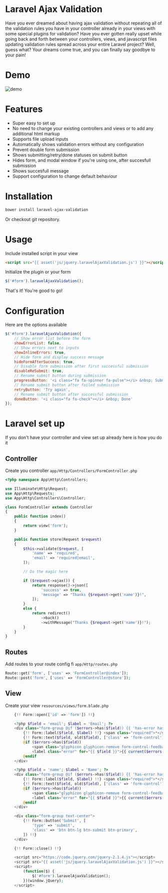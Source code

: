 # Laravel Ajax Validation

Have you ever dreamed about having ajax validation without repeating all of the validation rules you have in your controller already in your views with some special plugins for validation? Have you ever gotten really upset while going back and forth between your controllers, views, and javascript files updating validation rules spread across your entire Laravel project? Well, guess what? Your dreams come true, and you can finally say goodbye to your pain!

# Demo

![demo](demo.gif "demo")

# Features

* Super easy to set up
* No need to change your existing controllers and views or to add any additional html markup
* Supports file upload inputs
* Automatically shows validation errors without any configuration
* Prevent double form submission
* Shows submitting/retry/done statuses on submit button
* Hides form, and modal window if you're using one, after succesfull submission
* Shows succesfull message
* Support configuration to change default behaviour

# Installation

```bash
bower install laravel-ajax-validation
```

Or checkout git repository.

# Usage

Include installed script in your view

```html
<script src="{{ asset('js/jquery.laravelAjaxValidation.js') }}"></script>
```

Initialize the plugin or your form

```js
$('#form').laravelAjaxValidation();
```

That's it! You're good to go!

# Configuration

Here are the options available

```js
$('#form').laravelAjaxValidation({
    // Show error list before the form
    showErrorList: false,
    // Show errors next to inputs
    showInlineErrors: true,
    // Hide form and display success message
    hideFormAfterSuccess: true,
    // Disable form submission after first successful submission
    disableReSubmit: true,
    // Rename submit button during submission
    progressButton: '<i class="fa fa-spinner fa-pulse"></i> &nbsp; Submitting',
    // Rename submit button after failed submission
    retryButton: 'Try again',
    // Rename submit button after successful submission
    doneButton: '<i class="fa fa-check"></i> &nbsp; Done' 
});
```

# Laravel set up

If you don't have your controller and view set up already here is how you do it

## Controller

Create you controller `app/Http/Controllers/FormController.php`

```php
<?php namespace App\Http\Controllers;

use Illuminate\Http\Request;
use App\Http\Requests;
use App\Http\Controllers\Controller;

class FormController extends Controller
{
    public function index()
    {
        return view('form');
    }

    public function store(Request $request)
    {
        $this->validate($request, [
            'name' => 'required',
            'email' => 'required|email',
        ]);

        // Do the magic here

        if ($request->ajax()) {
            return response()->json([
                'success' => true,
                'message' => "Thanks {$request->get('name')}!",
            ]);
        }
        else {
            return redirect()
                ->back()
                ->withMessage("Thanks {$request->get('name')}!");
        }
    }
}
```

## Routes

Add routes to your route config fi `app/Http/routes.php`

```php
Route::get('form', ['uses' => 'FormController@index']);
Route::post('form', ['uses' => 'FormController@store']);
```

## View

Create your view `resources/views/form.blade.php`

```php
    {!! Form::open(['id' => 'form']) !!}

    <?php $field = 'email'; $label = 'Email'; ?>
    <div class="form-group @if ($errors->has($field)) {{ 'has-error has-feedback' }} @endif">
        {!! Form::label($field, $label) !!} <span class="required">*</span>
        {!! Form::text($field, old($field), ['class' => 'form-control']) !!}
        @if ($errors->has($field))
            <span class="glyphicon glyphicon-remove form-control-feedback" aria-hidden="true"></span>
            <label class="error" for="{{ $field }}">{{ current($errors->get($field)) }}</label>
        @endif
    </div>

    <?php $field = 'name'; $label = 'Name'; ?>
    <div class="form-group @if ($errors->has($field)) {{ 'has-error has-feedback' }} @endif">
        {!! Form::label($field, $label) !!} <span class="required">*</span>
        {!! Form::text($field, old($field), ['class' => 'form-control']) !!}
        @if ($errors->has($field))
            <span class="glyphicon glyphicon-remove form-control-feedback" aria-hidden="true"></span>
            <label class="error" for="{{ $field }}">{{ current($errors->get($field)) }}</label>
        @endif
    </div>

    <div class="form-group text-center">
        {!! Form::button('Submit', [
            'type' => 'submit',
            'class' => 'btn btn-lg btn-submit btn-primary',
        ]) !!}
    </div>

    {!! Form::close() !!}

    <script src="https://code.jquery.com/jquery-2.1.4.js"></script>
    <script src="{{ asset('js/jquery.laravelAjaxValidation.js') }}"></script>
    <script>
        (function($) {
            $('#form').laravelAjaxValidation();
        })(window.jQuery);
    </script>
```
